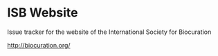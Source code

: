 # ISB Website
Issue tracker for the website of the International Society for Biocuration 

http://biocuration.org/
